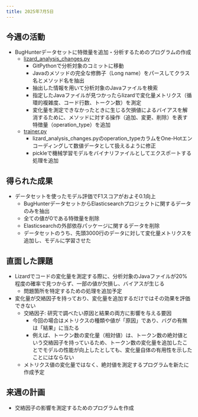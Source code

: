 ```yaml
---
title: 2025年7月5日
---
```

## 今週の活動
- BugHunterデータセットに特徴量を追加・分析するためのプログラムの作成
	- [lizard_analysis_changes.py](https://github.com/nagutabby/bug-hunter/blob/3727c2a45b6eff87290a7784c074925739708ac4/remove/elasticsearch/lizard_analysis_changes.py)
		- GitPythonで分析対象のコミットに移動
		- Javaのメソッドの完全な修飾子（Long name）をパースしてクラス名とメソッド名を抽出
		- 抽出した情報を用いて分析対象のJavaファイルを検索
		- 指定したJavaファイルが見つかったらlizardで変化量メトリクス（循環的複雑度、コード行数、トークン数）を測定
		- 変化量を測定できなかったときに生じる欠損値によるバイアスを解消するために、メソッドに対する操作（追加、変更、削除）を表す特徴量（operation_type）を追加
	- [trainer.py](https://github.com/nagutabby/bug-hunter/blob/3727c2a45b6eff87290a7784c074925739708ac4/remove/elasticsearch/trainer.py)
		- lizard_analysis_changes.pyのoperation_typeカラムをOne-Hotエンコーディングして数値データとして扱えるように修正
		- pickleで機械学習モデルをバイナリファイルとしてエクスポートする処理を追加
## 得られた成果
- データセットを使ったモデル評価でF1スコアがおよそ0.1向上
	- BugHunterデータセットからElasticsearchプロジェクトに関するデータのみを抽出
	- 全ての値が0である特徴量を削除
	- Elasticsearchの外部依存パッケージに関するデータを削除
	- データセットのうち、先頭3000行のデータに対して変化量メトリクスを追加し、モデルに学習させた
## 直面した課題
- Lizardでコードの変化量を測定する際に、分析対象のJavaファイルが20%程度の確率で見つからず、一部の値が欠損し、バイアスが生じる
	- 問題箇所を特定するための処理を追加予定
- 変化量が交絡因子を持っており、変化量を追加するだけではその効果を評価できない
	- 交絡因子: 研究で調べたい原因と結果の両方に影響を与える要因
		- 今回の場合はメトリクスの種類や値が「原因」であり、バグの有無は「結果」に当たる
		- 例えば、トークン数の変化量（相対値）は、トークン数の絶対値という交絡因子を持っているため、トークン数の変化量を追加したことでモデルの性能が向上したとしても、変化量自体の有用性を示したことにはならない
	- メトリクス値の変化量ではなく、絶対値を測定するプログラムを新たに作成予定
## 来週の計画
- 交絡因子の影響を測定するためのプログラムを作成